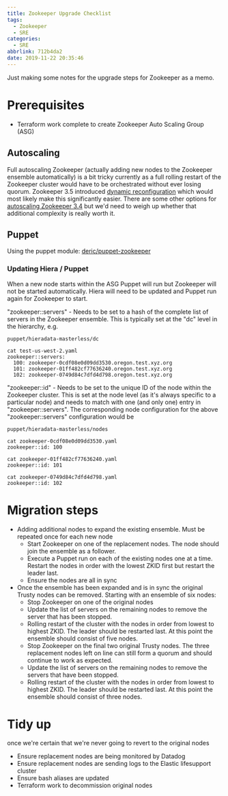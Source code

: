 ```yaml
---
title: Zookeeper Upgrade Checklist
tags:
  - Zookeeper
  - SRE
categories:
  - SRE
abbrlink: 712b4da2
date: 2019-11-22 20:35:46
---
```


Just making some notes for the upgrade steps for Zookeeper as a memo.

# Prerequisites

- Terraform work complete to create Zookeeper Auto Scaling Group (ASG)

## Autoscaling
Full autoscaling Zookeeper (actually adding new nodes to the Zookeeper ensemble automatically) is a bit tricky currently as a full rolling restart of the Zookeeper cluster would have to be orchestrated without ever losing quorum. Zookeeper 3.5 introduced [dynamic reconfiguration](https://zookeeper.apache.org/doc/r3.5.5/zookeeperReconfig.html) which would most likely make this significantly easier. There are some other options for [autoscaling Zookeeper 3.4](https://www.credera.com/blog/technology-solutions/how-to-automate-zookeeper-in-aws/) but we'd need to weigh up whether that additional complexity is really worth it.

## Puppet 
Using the puppet module: [deric/puppet-zookeeper](https://github.com/deric/puppet-zookeeper)

### Updating Hiera / Puppet
When a new node starts within the ASG Puppet will run but Zookeeper will not be started automatically. Hiera will need to be updated and Puppet run again for Zookeeper to start.

"zookeeper::servers" - Needs to be set to a hash of the complete list of servers in the Zookeeper ensemble. This is typically set at the "dc" level in the hierarchy, e.g.

```
puppet/hieradata-masterless/dc

cat test-us-west-2.yaml
zookeeper::servers:
  100: zookeeper-0cdf08e0d09dd3530.oregon.test.xyz.org
  101: zookeeper-01ff482cf77636240.oregon.test.xyz.org
  102: zookeeper-0749d84c7dfd4d798.oregon.test.xyz.org
```

"zookeeper::id" - Needs to be set to the unique ID of the node within the Zookeeper cluster. This is set at the node level (as it's always specific to a particular node) and needs to match with one (and only one) entry in "zookeeper::servers". The corresponding node configuration for the above "zookeeper::servers" configuration would be

```
puppet/hieradata-masterless/nodes

cat zookeeper-0cdf08e0d09dd3530.yaml
zookeeper::id: 100
 
cat zookeeper-01ff482cf77636240.yaml
zookeeper::id: 101
 
cat zookeeper-0749d84c7dfd4d798.yaml
zookeeper::id: 102
```

# Migration steps

- Adding additional nodes to expand the existing ensemble. Must be repeated once for each new node
    - Start Zookeeper on one of the replacement nodes. The node should join the ensemble as a follower.
    - Execute a Puppet run on each of the existing nodes one at a time. Restart the nodes in order with the lowest ZKID first but restart the leader last.
    - Ensure the nodes are all in sync
- Once the ensemble has been expanded and is in sync the original Trusty nodes can be removed. Starting with an ensemble of six nodes:
    - Stop Zookeeper on one of the original nodes
    - Update the list of servers on the remaining nodes to remove the server that has been stopped.
    - Rolling restart of the cluster with the nodes in order from lowest to highest ZKID. The leader should be restarted last. At this point the ensemble should consist of five nodes.
    - Stop Zookeeper on the final two original Trusty nodes. The three replacement nodes left on line can still form a quorum and should continue to work as expected.
    - Update the list of servers on the remaining nodes to remove the servers that have been stopped.
    - Rolling restart of the cluster with the nodes in order from lowest to highest ZKID. The leader should be restarted last. At this point the ensemble should consist of three nodes.

# Tidy up
once we're certain that we're never going to revert to the original nodes

- Ensure replacement nodes are being monitored by Datadog
- Ensure replacement nodes are sending logs to the Elastic lifesupport cluster
- Ensure bash aliases are updated
- Terraform work to decommission original nodes